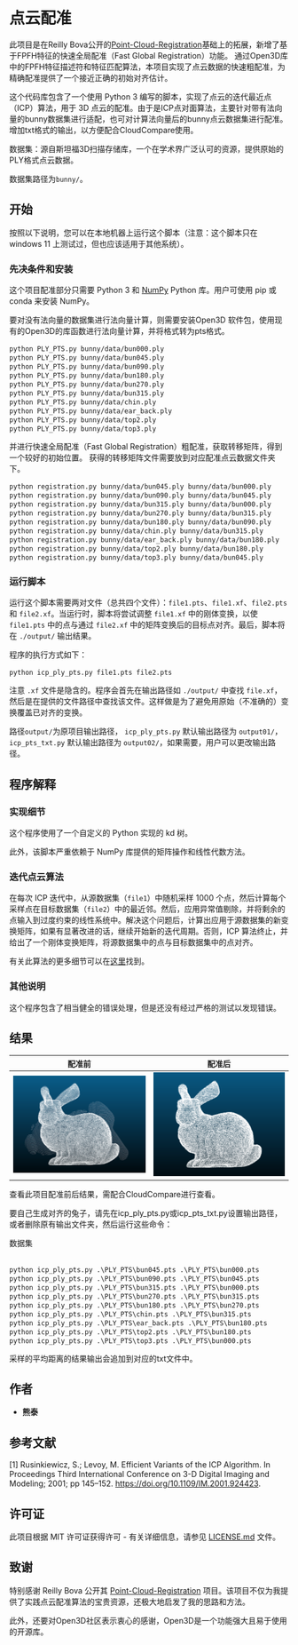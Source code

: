 # 点云配准

此项目是在Reilly Bova公开的[Point-Cloud-Registration](https://github.com/ReillyBova/Point-Cloud-Registration)基础上的拓展，新增了基于FPFH特征的快速全局配准（Fast Global Registration）功能。
通过Open3D库中的FPFH特征描述符和特征匹配算法，本项目实现了点云数据的快速粗配准，为精确配准提供了一个接近正确的初始对齐估计。

这个代码库包含了一个使用 Python 3 编写的脚本，实现了点云的迭代最近点（ICP）算法，用于 3D 点云的配准。由于是ICP点对面算法，主要针对带有法向量的bunny数据集进行适配，也可对计算法向量后的bunny点云数据集进行配准。
增加txt格式的输出，以方便配合CloudCompare使用。

数据集：源自斯坦福3D扫描存储库，一个在学术界广泛认可的资源，提供原始的PLY格式点云数据。

数据集路径为`bunny/`。

## 开始

按照以下说明，您可以在本地机器上运行这个脚本（注意：这个脚本只在 windows 11 上测试过，但也应该适用于其他系统）。

### 先决条件和安装

这个项目配准部分只需要 Python 3 和 [NumPy](http://www.numpy.org/) Python 库。用户可使用 pip 或 conda 来安装 NumPy。

要对没有法向量的数据集进行法向量计算，则需要安装Open3D 软件包，使用现有的Open3D的库函数进行法向量计算，并将格式转为pts格式。
```
python PLY_PTS.py bunny/data/bun000.ply
python PLY_PTS.py bunny/data/bun045.ply
python PLY_PTS.py bunny/data/bun090.ply
python PLY_PTS.py bunny/data/bun180.ply
python PLY_PTS.py bunny/data/bun270.ply
python PLY_PTS.py bunny/data/bun315.ply
python PLY_PTS.py bunny/data/chin.ply
python PLY_PTS.py bunny/data/ear_back.ply
python PLY_PTS.py bunny/data/top2.ply
python PLY_PTS.py bunny/data/top3.ply
```
并进行快速全局配准（Fast Global Registration）粗配准，获取转移矩阵，得到一个较好的初始位置。
获得的转移矩阵文件需要放到对应配准点云数据文件夹下。

```
python registration.py bunny/data/bun045.ply bunny/data/bun000.ply
python registration.py bunny/data/bun090.ply bunny/data/bun045.ply
python registration.py bunny/data/bun315.ply bunny/data/bun000.ply
python registration.py bunny/data/bun270.ply bunny/data/bun315.ply
python registration.py bunny/data/bun180.ply bunny/data/bun090.ply
python registration.py bunny/data/chin.ply bunny/data/bun315.ply
python registration.py bunny/data/ear_back.ply bunny/data/bun180.ply
python registration.py bunny/data/top2.ply bunny/data/bun180.ply
python registration.py bunny/data/top3.ply bunny/data/bun045.ply
```

### 运行脚本

运行这个脚本需要两对文件（总共四个文件）：`file1.pts`、`file1.xf`、`file2.pts` 和 `file2.xf`。当运行时，脚本将尝试调整 `file1.xf` 中的刚体变换，以使 `file1.pts` 中的点与通过 `file2.xf` 中的矩阵变换后的目标点对齐。最后，脚本将在 `./output/` 输出结果。

程序的执行方式如下：

```
python icp_ply_pts.py file1.pts file2.pts

```

注意 `.xf` 文件是隐含的。程序会首先在输出路径如 `./output/` 中查找 `file.xf`，然后是在提供的文件路径中查找该文件。这样做是为了避免用原始（不准确的）变换覆盖已对齐的变换。

路径`output/`为原项目输出路径， `icp_ply_pts.py` 默认输出路径为 `output01/`， `icp_pts_txt.py` 默认输出路径为 `output02/`，如果需要，用户可以更改输出路径。

## 程序解释

### 实现细节

这个程序使用了一个自定义的 Python 实现的 kd 树。

此外，该脚本严重依赖于 NumPy 库提供的矩阵操作和线性代数方法。

### 迭代点云算法

在每次 ICP 迭代中，从源数据集（`file1`）中随机采样 1000 个点，然后计算每个采样点在目标数据集（`file2`）中的最近邻。然后，应用异常值剔除，并将剩余的点输入到过度约束的线性系统中。解决这个问题后，计算出应用于源数据集的新变换矩阵，如果有显著改进的话，继续开始新的迭代周期。否则，ICP 算法终止，并给出了一个刚体变换矩阵，将源数据集中的点与目标数据集中的点对齐。

有关此算法的更多细节可以在[这里](http://www.cs.princeton.edu/courses/archive/fall18/cos526/notes/cos526_f18_lecture10_acquisition_registration.pdf)找到。

### 其他说明

这个程序包含了相当健全的错误处理，但是还没有经过严格的测试以发现错误。

## 结果

|                           配准前                           | 配准后 |
|:-------------------------------------------------------:|:----------------:|
| ![Before alignment](/results/bunny_before.png?raw=true) | ![After alignment](/results/bunny_after.png?raw=true) |

查看此项目配准前后结果，需配合CloudCompare进行查看。

要自己生成对齐的兔子，请先在icp_ply_pts.py或icp_pts_txt.py设置输出路径，或者删除原有输出文件夹，然后运行这些命令：

数据集
```

python icp_ply_pts.py .\PLY_PTS\bun045.pts .\PLY_PTS\bun000.pts
python icp_ply_pts.py .\PLY_PTS\bun090.pts .\PLY_PTS\bun045.pts
python icp_ply_pts.py .\PLY_PTS\bun315.pts .\PLY_PTS\bun000.pts
python icp_ply_pts.py .\PLY_PTS\bun270.pts .\PLY_PTS\bun315.pts
python icp_ply_pts.py .\PLY_PTS\bun180.pts .\PLY_PTS\bun270.pts
python icp_ply_pts.py .\PLY_PTS\chin.pts .\PLY_PTS\bun315.pts
python icp_ply_pts.py .\PLY_PTS\ear_back.pts .\PLY_PTS\bun180.pts
python icp_ply_pts.py .\PLY_PTS\top2.pts .\PLY_PTS\bun180.pts
python icp_ply_pts.py .\PLY_PTS\top3.pts .\PLY_PTS\bun000.pts

```

采样的平均距离的结果输出会追加到对应的txt文件中。

## 作者

* **熊泰** 


## 参考文献
[1] Rusinkiewicz, S.; Levoy, M. Efficient Variants of the ICP Algorithm. In Proceedings Third International Conference on 3-D Digital Imaging and Modeling; 2001; pp 145–152. https://doi.org/10.1109/IM.2001.924423. 

## 许可证

此项目根据 MIT 许可证获得许可 - 有关详细信息，请参见 [LICENSE.md](LICENSE.md) 文件。

## 致谢

特别感谢 Reilly Bova 公开其 [Point-Cloud-Registration](https://github.com/ReillyBova/Point-Cloud-Registration) 项目。该项目不仅为我提供了实践点云配准算法的宝贵资源，还极大地启发了我的思路和方法。

此外，还要对Open3D社区表示衷心的感谢，Open3D是一个功能强大且易于使用的开源库。

